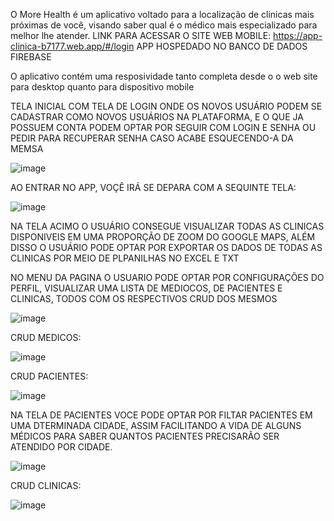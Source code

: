 O More Health é um aplicativo voltado para a localização de clinicas mais próximas de você, visando saber qual é o médico mais especializado para melhor lhe atender.
LINK PARA ACESSAR O SITE WEB MOBILE: https://app-clinica-b7177.web.app/#/login
APP HOSPEDADO NO BANCO DE DADOS FIREBASE

O aplicativo contém uma resposividade tanto completa desde o o web site para desktop quanto para dispositivo mobile

TELA INICIAL COM TELA DE LOGIN ONDE OS NOVOS USUÁRIO PODEM SE CADASTRAR  COMO NOVOS USUÁRIOS NA PLATAFORMA, E O QUE JA POSSUEM CONTA PODEM OPTAR POR SEGUIR COM LOGIN E SENHA OU PEDIR PARA RECUPERAR SENHA CASO ACABE ESQUECENDO-A DA MEMSA

![image](https://user-images.githubusercontent.com/88889584/201354611-d624e3e7-6d89-452d-90ba-1ecacd5637a1.png)



AO ENTRAR NO APP, VOÇÊ IRÁ SE DEPARA COM A SEQUINTE TELA:

![image](https://user-images.githubusercontent.com/88889584/201355580-511366c8-c707-4eab-89f8-733b1b760230.png)

NA TELA ACIMO O USUÁRIO CONSEGUE VISUALIZAR TODAS AS CLINICAS DISPONIVEIS EM UMA PROPORÇÃO DE ZOOM DO GOOGLE MAPS, ALÉM DISSO O USUÁRIO PODE OPTAR POR EXPORTAR OS DADOS DE TODAS AS CLINICAS POR MEIO DE PLPANILHAS NO EXCEL E TXT

NO MENU DA PAGINA O USUARIO PODE OPTAR POR CONFIGURAÇÕES DO PERFIL, VISUALIZAR UMA LISTA DE MEDIOCOS, DE PACIENTES E CLINICAS, TODOS COM OS RESPECTIVOS CRUD DOS MESMOS


![image](https://user-images.githubusercontent.com/88889584/201356153-137abb9d-3f41-478e-804f-79cb723b9505.png)

CRUD MEDICOS:


![image](https://user-images.githubusercontent.com/88889584/201357020-2c25541d-b299-4b17-afd8-68adda7dbddd.png)


CRUD PACIENTES:


![image](https://user-images.githubusercontent.com/88889584/201357119-9db360ad-ad8a-4df7-9ddb-32206f030148.png)

NA TELA DE PACIENTES VOCE PODE OPTAR POR FILTAR PACIENTES EM UMA DTERMINADA CIDADE, ASSIM FACILITANDO A VIDA DE ALGUNS MÉDICOS PARA SABER QUANTOS PACIENTES PRECISARÃO SER ATENDIDO POR CIDADE.


![image](https://user-images.githubusercontent.com/88889584/201357601-9b22a0ac-0e8b-4338-adb1-0fe562371ff4.png)



CRUD CLINICAS:


![image](https://user-images.githubusercontent.com/88889584/201357213-eec1587f-4ec5-4158-a445-e6af74562c45.png)

